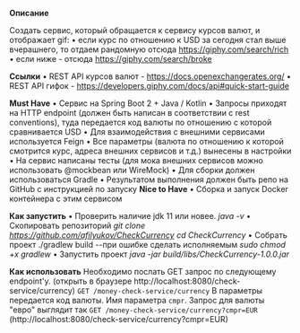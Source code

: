 **Описание**

Создать сервис, который обращается к сервису курсов валют, и отображает gif:
• если курс по отношению к USD за сегодня стал выше вчерашнего, то отдаем рандомную отсюда https://giphy.com/search/rich
• если ниже - отсюда https://giphy.com/search/broke

**Ссылки**
• REST API курсов валют - https://docs.openexchangerates.org/
• REST API гифок - https://developers.giphy.com/docs/api#quick-start-guide

**Must Have**
• Сервис на Spring Boot 2 + Java / Kotlin
• Запросы приходят на HTTP endpoint (должен быть написан в соответствии с rest conventions), туда передается код валюты по отношению с которой сравнивается USD
• Для взаимодействия с внешними сервисами используется Feign
• Все параметры (валюта по отношению к которой смотрится курс, адреса внешних сервисов и т.д.) вынесены в настройки
• На сервис написаны тесты (для мока внешних сервисов можно использовать @mockbean или WireMock)
• Для сборки должен использоваться Gradle
• Результатом выполнения должен быть репо на GitHub с инструкцией по запуску
**Nice to Have**
• Сборка и запуск Docker контейнера с этим сервисом

**Как запустить**
• Проверить наличие jdk 11 или новее.
_java -v_
• Скопировать репозиторий
_git clone https://github.com/afilyukov/CheckCurrency
cd CheckCurrency_
• Собрать проект
./gradlew build
 --при ошибке сделать исполняемым _sudo chmod +x gradlew_
• Запустить проект
_java -jar build/libs/CheckCurrency-1.0.0.jar_

**Как использовать**
Необходимо послать GET запрос по следующему endpoint'у. 
(открыть в браузере http://localhost:8080/check-service/currency)
`GET /money-check-service/currency`
В параметры передается код валюты. Имя параметра `cmpr`.
Запрос для валюты "евро" выглядит так
`GET /money-check-service/currency?cmpr=EUR`
(http://localhost:8080/check-service/currency?cmpr=EUR)
